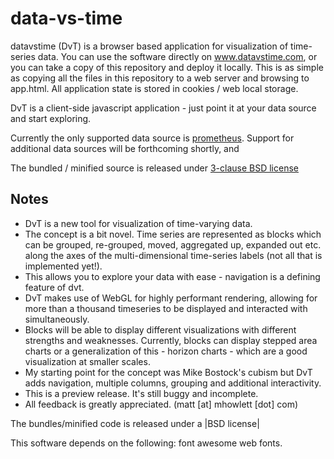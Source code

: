 # data-vs-time

datavstime (DvT) is a browser based application for visualization of
time-series data. You can use the software directly on
<a href="http://www.datavstime.com">www.datavstime.com</a>, or you 
can take a copy of this repository and deploy it locally. This is as
simple as copying all the files in this repository to a web server 
and browsing to app.html. All application state is stored in cookies / 
web local storage.
 
DvT is a client-side javascript application - just point it at your data
source and start exploring.

Currently the only supported data source is <a href="http://prometheus.io">prometheus</a>. Support for additional data sources will be forthcoming shortly, and 

 The bundled
/ minified source is released under [3-clause BSD license]()

## Notes

* DvT is a new tool for visualization of time-varying data.
* The concept is a bit novel. Time series are represented as blocks which can be grouped, re-grouped, moved, aggregated up, expanded out etc. along the axes of the multi-dimensional time-series labels (not all that is implemented yet!).
* This allows you to explore your data with ease - navigation is a defining feature of dvt.
* DvT makes use of WebGL for highly performant rendering, allowing for more than a thousand timeseries to be displayed and interacted with simultaneously.
* Blocks will be able to display different visualizations with different strengths and weaknesses. Currently, blocks can display stepped area charts or a generalization of this - horizon charts - which are a good visualization at smaller scales.
* My starting point for the concept was Mike Bostock's cubism but DvT adds navigation, multiple columns, grouping and additional interactivity.
* This is a preview release. It's still buggy and incomplete.
* All feedback is greatly appreciated. (matt [at] mhowlett [dot] com)

The bundles/minified code is released under a |BSD license|

This software depends on the following:
  font awesome
  web fonts.

